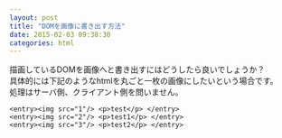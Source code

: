 ```yaml
---
layout: post
title: "DOMを画像に書き出す方法"
date: 2015-02-03 09:38:30
categories: html
---
```

<p>描画しているDOMを画像へと書き出すにはどうしたら良いでしょうか？<br>
具体的には下記のようなhtmlを丸ごと一枚の画像にしたいという場合です。<br>
処理はサーバ側、クライアント側を問いません。</p>

<pre><code>&lt;entry&gt;&lt;img src="1"/&gt; &lt;p&gt;test&lt;/p&gt; &lt;/entry&gt;
&lt;entry&gt;&lt;img src="2"/&gt; &lt;p&gt;test1&lt;/p&gt; &lt;/entry&gt; 
&lt;entry&gt;&lt;img src="3"/&gt; &lt;p&gt;test2&lt;/p&gt; &lt;/entry&gt; 
</code></pre>
